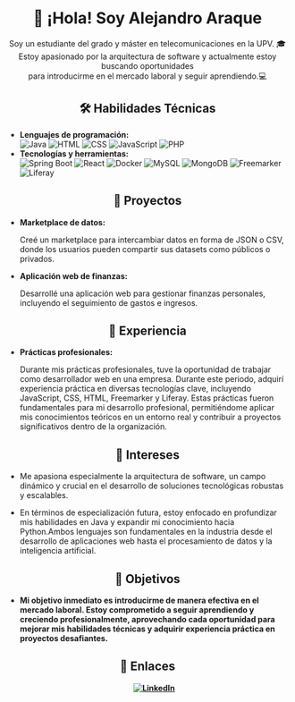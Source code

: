 <h1 align="center">👋 ¡Hola! Soy Alejandro Araque</h1>
<p align="center">Soy un estudiante del grado y máster en telecomunicaciones en la UPV. 🎓</br>
Estoy apasionado por la arquitectura de software y actualmente estoy buscando oportunidades </br> para introducirme en el mercado laboral y seguir aprendiendo.💻</p>

<h2 align="center">🛠️ Habilidades Técnicas</h2>

<ul>
    <li><strong>Lenguajes de programación:</strong> </br>
        <img src="https://img.shields.io/badge/java-007396?style=for-the-badge&logo=java&logoColor=white" alt="Java">
        <img src="https://img.shields.io/badge/html5-E34F26?style=for-the-badge&logo=html5&logoColor=white" alt="HTML">
        <img src="https://img.shields.io/badge/css3-1572B6?style=for-the-badge&logo=css3&logoColor=white" alt="CSS">
        <img src="https://img.shields.io/badge/JavaScript-F7DF1E?style=for-the-badge&logo=javascript&logoColor=black" alt="JavaScript">
        <img src="https://img.shields.io/badge/php-777BB4?style=for-the-badge&logo=php&logoColor=white" alt="PHP">
    </li> 
    <li><strong>Tecnologías y herramientas:</strong> </br> 
        <img src="https://img.shields.io/badge/spring%20boot-6DB33F?style=for-the-badge&logo=spring-boot" alt="Spring Boot">
        <img src="https://img.shields.io/badge/react-61DAFB?style=for-the-badge&logo=react&logoColor=white" alt="React">
        <img src="https://img.shields.io/badge/docker-2496ED?style=for-the-badge&logo=docker&logoColor=white" alt="Docker">
        <img src="https://img.shields.io/badge/mysql-4479A1?style=for-the-badge&logo=mysql&logoColor=white" alt="MySQL">
        <img src="https://img.shields.io/badge/mongodb-47A248?style=for-the-badge&logo=mongodb&logoColor=white" alt="MongoDB">
        <img src="https://img.shields.io/badge/Freemarker-0056A0?style=for-the-badge&logo=freemarker&logoColor=white" alt="Freemarker">
        <img src="https://img.shields.io/badge/Liferay-0077C1?style=for-the-badge&logo=liferay&logoColor=white" alt="Liferay">
    </li>
</ul>


<h2 align="center">🚀 Proyectos</h2>
<ul>
    <li><strong>Marketplace de datos:</strong>
        <p>Creé un marketplace para intercambiar datos en forma de JSON o CSV, donde los usuarios pueden compartir sus datasets como públicos o privados.</p>
    </li>
    <li><strong>Aplicación web de finanzas:</strong>
        <p>Desarrollé una aplicación web para gestionar finanzas personales, incluyendo el seguimiento de gastos e ingresos.</p>
    </li>
</ul>

<h2 align="center">💼 Experiencia</h2>
<ul>
    <li><strong>Prácticas profesionales:</strong>
        <p>Durante mis prácticas profesionales, tuve la oportunidad de trabajar como desarrollador web en una empresa. Durante este periodo, adquirí experiencia práctica en diversas tecnologías clave, incluyendo JavaScript, CSS, HTML, Freemarker y Liferay. Estas prácticas fueron fundamentales para mi desarrollo profesional, permitiéndome aplicar mis conocimientos teóricos en un entorno real y contribuir a proyectos significativos dentro de la organización.</p>
    </li>
</ul>

<h2 align="center">🎯 Intereses</h2>
<ul>
    <li>
        <p>Me apasiona especialmente la arquitectura de software, un campo dinámico y crucial en el desarrollo de soluciones tecnológicas robustas y escalables.</p>
    </li>
    <li>
        <p>En términos de especialización futura, estoy enfocado en profundizar mis habilidades en Java y expandir mi conocimiento hacia Python.Ambos lenguajes son fundamentales en la industria desde el desarrollo de aplicaciones web hasta el procesamiento de datos y la inteligencia artificial.</p>
    </li>
</ul>

<h2 align="center">🌟 Objetivos</h2>
<ul>
    <li><strong>Mi objetivo inmediato es introducirme de manera efectiva en el mercado laboral. Estoy comprometido a seguir aprendiendo y creciendo profesionalmente, aprovechando cada oportunidad para mejorar mis habilidades técnicas y adquirir experiencia práctica en proyectos desafiantes.</li>
</ul>

<h2 align="center">🔗 Enlaces</h2>
<ul align="center">
   <a  href="https://www.linkedin.com/in/alejandro-araque-robles/" target="_blank">
          <img src="https://img.shields.io/badge/LinkedIn-0077B5?style=for-the-badge&logo=linkedin&logoColor=white" alt="LinkedIn">
   </a>
</ul>

